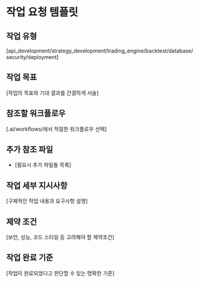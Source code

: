 # 작업 요청 템플릿

## 작업 유형
[api_development/strategy_development/trading_engine/backtest/database/security/deployment]

## 작업 목표
[작업의 목표와 기대 결과를 간결하게 서술]

## 참조할 워크플로우
[.ai/workflows/에서 적절한 워크플로우 선택]

## 추가 참조 파일
- [필요시 추가 파일들 목록]

## 작업 세부 지시사항
[구체적인 작업 내용과 요구사항 설명]

## 제약 조건
[보안, 성능, 코드 스타일 등 고려해야 할 제약조건]

## 작업 완료 기준
[작업이 완료되었다고 판단할 수 있는 명확한 기준] 